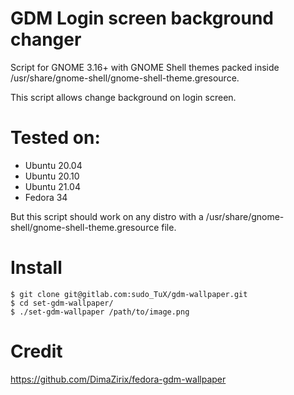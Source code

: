 # GDM Login screen background changer
Script for GNOME 3.16+ with GNOME Shell themes packed inside /usr/share/gnome-shell/gnome-shell-theme.gresource.

This script allows change background on login screen.

# Tested on:
- Ubuntu 20.04
- Ubuntu 20.10
- Ubuntu 21.04
- Fedora 34

But this script should work on any distro with a /usr/share/gnome-shell/gnome-shell-theme.gresource file.

# Install
```
$ git clone git@gitlab.com:sudo_TuX/gdm-wallpaper.git
$ cd set-gdm-wallpaper/
$ ./set-gdm-wallpaper /path/to/image.png

```

# Credit
https://github.com/DimaZirix/fedora-gdm-wallpaper
